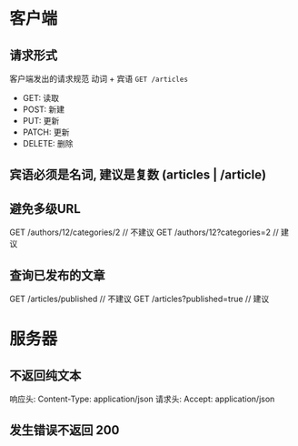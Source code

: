 # 客户端
## 请求形式
客户端发出的请求规范 动词 + 宾语 `GET /articles`
* GET: 读取  
* POST: 新建  
* PUT: 更新  
* PATCH: 更新  
* DELETE: 删除  

## 宾语必须是名词, 建议是复数 (articles | /article)

## 避免多级URL
GET /authors/12/categories/2  // 不建议
GET /authors/12?categories=2  // 建议

## 查询已发布的文章
GET /articles/published       // 不建议
GET /articles?published=true  // 建议

# 服务器
## 不返回纯文本
响应头: Content-Type: application/json
请求头: Accept: application/json
## 发生错误不返回 200